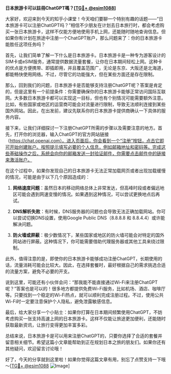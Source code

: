 **日本旅游卡可以註冊ChatGPT嗎？[[TG💪+ @esim1088](https://t.me/s/esim1088)]**

大家好，欢迎来到今天的知乎小课堂！今天咱们要聊一个特别有趣的话题——“日本旅游卡可以注册ChatGPT吗？”相信不少朋友在计划去日本旅行时，都会考虑购买一张日本旅游卡，这样不仅能方便地使用手机上网，还能随时随地查询信息。但如果你有计划在旅途中注册一个ChatGPT账户，那么问题来了：你的日本旅游卡能胜任这项任务吗？

首先，让我们简单了解一下什么是日本旅游卡。日本旅游卡是一种专为游客设计的SIM卡或eSIM服务，通常提供数据流量套餐，让你在日本期间轻松上网。这种卡的优点是方便携带、即插即用，并且覆盖范围广，无论是东京、大阪还是北海道，都能畅快使用网络。不过，尽管它的功能强大，但在某些方面还是存在限制。

那么，回到我们的问题，日本旅游卡是否能够支持注册ChatGPT呢？答案是肯定的，但是这里有一个前提条件：你需要确保你的日本旅游卡能够正常访问国际互联网。大多数日本旅游卡都可以实现这一目标，但也有个别情况可能需要额外注意。比如，有些国家或地区的运营商可能会对流量进行限制，导致无法顺利连接到某些国外网站。因此，在出发前，建议先联系你的日本旅游卡提供商确认一下具体的服务内容。

接下来，让我们详细探讨一下注册ChatGPT所需的步骤以及需要注意的地方。首先，打开你的浏览器，输入ChatGPT的官方网站链接（https://chat.openai.com）。进入页面后，你会看到一个“注册”按钮，点击它即可开始创建账户。按照提示填写必要的个人信息，例如邮箱地址和密码等。完成这些基础操作之后，系统会向你的邮箱发送一封验证邮件，你需要点击邮件中的链接来激活账户。

在这个过程中，如果你发现自己的日本旅游卡无法正常加载网页或者出现加载缓慢的情况，可能是由于以下几个原因造成的：

1. **网络速度问题**：虽然日本的移动网络总体上非常发达，但高峰时段或者偏远地区可能会遇到网速变慢的情况。如果遇到这种情况，可以尝试更换地点后再试。
   
2. **DNS解析失败**：有时候，DNS服务器的问题也会导致无法正确加载网站。你可以尝试切换DNS设置，使用Google Public DNS（8.8.8.8 和 8.8.4.4）或许能解决问题。

3. **防火墙或屏蔽**：极少数情况下，某些国家或地区的防火墙可能会对特定的国外网站进行屏蔽。这种情况下，你可能需要借助代理服务器或其他工具来绕过限制。

此外，值得注意的是，即使你的日本旅游卡能够成功注册ChatGPT，长期使用的话，流量消耗可能会比较大。因此，在选择套餐时，最好根据自己的需求挑选合适的流量方案，避免不必要的开支。

说到这里，可能还有小伙伴会问：“那我能不能直接通过Wi-Fi来注册ChatGPT呢？”答案也是可以的！很多地方都提供免费Wi-Fi服务，比如机场、酒店、咖啡厅等。只要找到一个稳定的Wi-Fi热点，就可以顺利完成注册过程。不过，使用公共Wi-Fi时一定要注意保护个人隐私，避免泄露敏感信息。

最后，给大家分享一个小贴士：如果你打算在日本期间频繁使用ChatGPT，不妨考虑购买一张支持高速上网的日本旅游卡。这样不仅能让旅途更加便利，还能随时获取最新资讯，让旅行变得更加丰富多彩。

总结来说，日本旅游卡是可以用来注册ChatGPT的，只要你选择了合适的套餐并留意相关细节。希望这篇小文章能帮助到正在规划日本之旅的朋友们。如果你还有其他疑问，欢迎留言讨论哦！

好了，今天的分享就到这里啦！如果你觉得这篇文章有用，别忘了点赞支持一下哦～[[TG💪+ @esim1088](https://t.me/s/esim1088) ![Image](https://i.postimg.cc/4NQfJmqS/Snipaste-2025-05-13-00-14-12.png)]